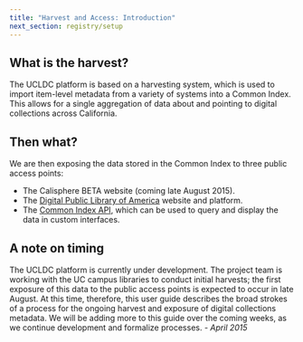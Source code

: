 ```yaml
---
title: "Harvest and Access: Introduction"
next_section: registry/setup
---
```


## What is the harvest?
The UCLDC platform is based on a harvesting system, which is used to import item-level metadata from a variety of systems into a Common Index. This allows for a single aggregation of data about and pointing to digital collections across California.

## Then what?
We are then exposing the data stored in the Common Index to three public access points:

- The Calisphere BETA website (coming late August 2015).
- The [Digital Public Library of America](http://dp.la/) website and platform.
- The [Common Index API]({{site.url}}{{site.baseurl}}/docs/technical/solr-api/), which can be used to query and display the data in custom interfaces.

## A note on timing
The UCLDC platform is currently under development. The project team is working with the UC campus libraries to conduct initial harvests; the first exposure of this data to the public access points is expected to occur in late August. At this time, therefore, this user guide describes the broad strokes of a process for the ongoing harvest and exposure of digital collections metadata. We will be adding more to this guide over the coming weeks, as we continue development and formalize processes. <i>- April 2015</i>

<!--Here is old Registry info:

Using the Digital Collection Registry
The Registry is an interface for campus library staff to manage and apply standardized information about campus units and digital collections that are published in Calisphere, and also to define and initiate metadata harvests for those collections. "Collections" may be defined in a few different ways. They may reside in the shared DAMS that is part of the UCLDC or they may be harvested from external sources (such as a campus OAI feed, the Internet Archive, or OAC/Calisphere) and brought into the UCLDC's central index.

The collection registry is an essential part of the UCLDC system with a few different use cases. Specifically, it handles the following functions:

- Serve as an authority file for collection and campus unit information.
- Provide campuses with a self-service dashboard for initiating metadata harvesting for collections.
- Drive some essential display requirements for the UCLDC public interface. For example, public interface end-users will be able to facet search results by campus unit.
- Enable campuses to denote and track the status of digital collections, for example indicating the location of collections ready for harvest.
- Provide a platform for collaborative digital collection development and/or digitization planning.
-->
